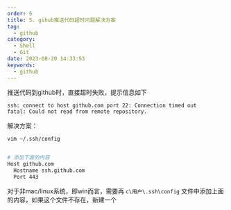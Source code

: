```yaml
---
order: 5
title: 5. gihub推送代码超时问题解决方案
tag:
  - github
category:
  - Shell
  - Git
date: 2023-08-20 14:33:53
keywords:
  - github
---
```


推送代码到github时，直接超时失败，提示信息如下

```bash
ssh: connect to host github.com port 22: Connection timed out
fatal: Could not read from remote repository.
```

解决方案：

```bash
vim ~/.ssh/config


# 添加下面的内容
Host github.com
  Hostname ssh.github.com
  Port 443
```


对于非mac/linux系统，即win而言，需要再 `c\用户\.ssh\config` 文件中添加上面的内容，如果这个文件不存在，新建一个
